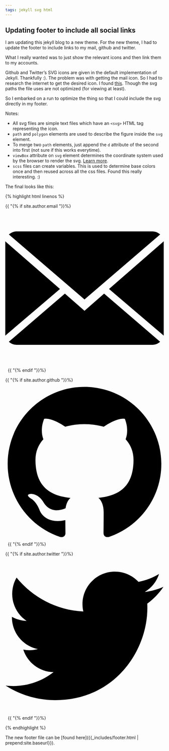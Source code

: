 ```yaml
---
tags: jekyll svg html
---
```

Updating footer to include all social links
-

I am updating this jekyll blog to a new theme. For the new theme, I had to update the footer to include links to my mail, github and twitter.

What I really wanted was to just show the relevant icons and then link them to my accounts.

Github and Twitter’s SVG icons are given in the default implementation of Jekyll. Thankfully :).
The problem was with getting the mail icon.
So I had to research the internet to get the desired icon. I found [this](http://www.flaticon.com/free-icon/close-envelope_12194). Though the svg paths the file uses are not optimized (for viewing at least).

So I embarked on a run to optimize the thing so that I could include the svg directly in my footer.

Notes:

* All svg files are simple text files which have an `<svg>` HTML tag representing the icon.
* `path` and `polygon` elements are used to describe the figure inside the `svg` element.
* To merge two `path` elements, just append the `d` attribute of the second into first (not sure if this works everytime).
* `viewBox` attribute on `svg` element determines the coordinate system used by the browser to render the svg. [Learn more](https://developer.mozilla.org/en-US/docs/Web/SVG/Attribute/viewBox).
* `scss` files can create variables. This is used to determine base colors once and then reused across all the css files. Found this really interesting. :)

The final looks like this:

{% highlight html linenos %}

{{ "{% if site.author.email "}}%}
  <a href="mailto:{{ site.author.email }}">
    <span class="icon">
      <svg viewBox="0 0 14 14">
        <path d="M7,9L5.268,7.484l-4.952,4.245C0.496,11.896,0.739,12,1.007,12h11.986 c0.267,0,0.509-0.104,0.688-0.271L8.732,7.484L7,9z M13.684,2.271C13.504,2.103,13.262,2,12.993,2H1.007C0.74,2,0.498,2.104,0.318,2.273L7,8 L13.684,2.271z"/>
        <polygon points="0,2.878 0,11.186 4.833,7.079"/>
        <polygon points="9.167,7.079 14,11.186 14,2.875"/>
      </svg>
    </span>
  </a>&nbsp;
{{ "{% endif "}}%}

{{ "{% if site.author.github "}}%}
  <a href="https://github.com/{{ site.author.github }}">
    <span class="icon">
      <svg viewBox="0 0 16 16">
        <path d="M7.999,0.431c-4.285,0-7.76,3.474-7.76,7.761 c0,3.428,2.223,6.337,5.307,7.363c0.388,0.071,0.53-0.168,0.53-0.374c0-0.184-0.007-0.672-0.01-1.32 c-2.159,0.469-2.614-1.04-2.614-1.04c-0.353-0.896-0.862-1.135-0.862-1.135c-0.705-0.481,0.053-0.472,0.053-0.472 c0.779,0.055,1.189,0.8,1.189,0.8c0.692,1.186,1.816,0.843,2.258,0.645c0.071-0.502,0.271-0.843,0.493-1.037 C4.86,11.425,3.049,10.76,3.049,7.786c0-0.847,0.302-1.54,0.799-2.082C3.768,5.507,3.501,4.718,3.924,3.65 c0,0,0.652-0.209,2.134,0.796C6.677,4.273,7.34,4.187,8,4.184c0.659,0.003,1.323,0.089,1.943,0.261 c1.482-1.004,2.132-0.796,2.132-0.796c0.423,1.068,0.157,1.857,0.077,2.054c0.497,0.542,0.798,1.235,0.798,2.082 c0,2.981-1.814,3.637-3.543,3.829c0.279,0.24,0.527,0.713,0.527,1.437c0,1.037-0.01,1.874-0.01,2.129 c0,0.208,0.14,0.449,0.534,0.373c3.081-1.028,5.302-3.935,5.302-7.362C15.76,3.906,12.285,0.431,7.999,0.431z"/>
      </svg>
    </span>
  </a>&nbsp;
{{ "{% endif "}}%}

{{ "{% if site.author.twitter "}}%}
  <a href="https://twitter.com/{{ site.author.twitter }}">
    <span class="icon">
      <svg viewBox="0 0 16 16">
        <path d="M15.969,3.058c-0.586,0.26-1.217,0.436-1.878,0.515c0.675-0.405,1.194-1.045,1.438-1.809
        c-0.632,0.375-1.332,0.647-2.076,0.793c-0.596-0.636-1.446-1.033-2.387-1.033c-1.806,0-3.27,1.464-3.27,3.27 c0,0.256,0.029,0.506,0.085,0.745C5.163,5.404,2.753,4.102,1.14,2.124C0.859,2.607,0.698,3.168,0.698,3.767 c0,1.134,0.577,2.135,1.455,2.722C1.616,6.472,1.112,6.325,0.671,6.08c0,0.014,0,0.027,0,0.041c0,1.584,1.127,2.906,2.623,3.206 C3.02,9.402,2.731,9.442,2.433,9.442c-0.211,0-0.416-0.021-0.615-0.059c0.416,1.299,1.624,2.245,3.055,2.271 c-1.119,0.877-2.529,1.4-4.061,1.4c-0.264,0-0.524-0.015-0.78-0.046c1.447,0.928,3.166,1.469,5.013,1.469 c6.015,0,9.304-4.983,9.304-9.304c0-0.142-0.003-0.283-0.009-0.423C14.976,4.29,15.531,3.714,15.969,3.058z"/>
      </svg>
    </span>
  </a>&nbsp;
{{ "{% endif "}}%}

{% endhighlight %}

The new footer file can be [found here]({{_includes/footer.html | prepend:site.baseurl}}).
